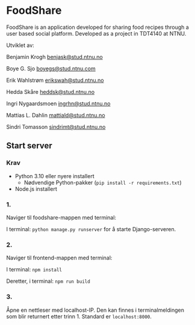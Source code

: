 # FoodShare

FoodShare is an application developed for sharing food recipes through a user based social platform. Developed as a project in TDT4140 at NTNU.  

Utviklet av:

Benjamin Krogh benjask@stud.ntnu.no

Boye G. Sjo boyegs@stud.ntnu.com

Erik Wahlstrøm erikswah@stud.ntnu.no

Hedda Skåre heddsk@stud.ntnu.no

Ingri Nygaardsmoen ingrhn@stud.ntnu.no

Mattias L. Dahlin mattiald@stud.ntnu.no

Sindri Tomasson sindrimt@stud.ntnu.no









## Start server

### Krav

- Python 3.10 eller nyere installert
  - Nødvendige Python-pakker (`pip install -r requirements.txt`)
- Node.js installert

### 1.

Naviger til foodshare-mappen med terminal:

I terminal: `python manage.py runserver` for å starte Django-serveren.

### 2.

Naviger til frontend-mappen med terminal:

I terminal: `npm install`

Deretter, i terminal: `npm run build`

### 3.

Åpne en nettleser med localhost-IP. Den kan finnes i terminalmeldingen som blir returnert etter trinn 1. Standard er `localhost:8000`.
